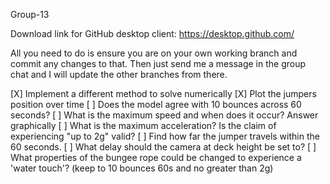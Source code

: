 Group-13

Download link for GitHub desktop client:
https://desktop.github.com/

All you need to do is ensure you are on your own working branch and commit any changes to that.
Then just send me a message in the group chat and I will update the other branches from there.

[X] Implement a different method to solve numerically
[X] Plot the jumpers position over time
[ ] Does the model agree with 10 bounces across 60 seconds?
[ ] What is the maximum speed and when does it occur? Answer graphically
[ ] What is the maximum acceleration? Is the claim of experiencing "up to 2g" valid?
[ ] Find how far the jumper travels within the 60 seconds.
[ ] What delay should the camera at deck height be set to?
[ ] What properties of the bungee rope could be changed to experience a 'water touch'? (keep to 10 bounces 60s and no greater than 2g)
